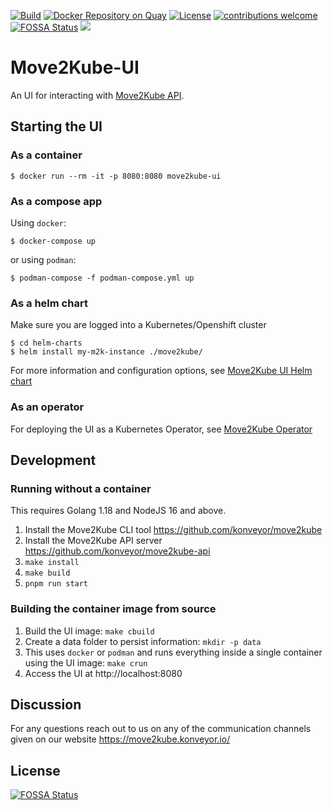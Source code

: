 [![Build](https://github.com/konveyor/move2kube-ui/workflows/Build/badge.svg 'Github Actions')](https://github.com/konveyor/move2kube-ui/actions?query=workflow%3ABuild)
[![Docker Repository on Quay](https://quay.io/repository/konveyor/move2kube-ui/status 'Docker Repository on Quay')](https://quay.io/repository/konveyor/move2kube-ui)
[![License](https://img.shields.io/:license-apache-blue.svg)](https://www.apache.org/licenses/LICENSE-2.0.html)
[![contributions welcome](https://img.shields.io/badge/contributions-welcome-brightgreen.svg?style=flat)](https://github.com/konveyor/move2kube-ui/pulls)
[![FOSSA Status](https://app.fossa.com/api/projects/git%2Bgithub.com%2Fkonveyor%2Fmove2kube-ui.svg?type=shield)](https://app.fossa.com/projects/git%2Bgithub.com%2Fkonveyor%2Fmove2kube-ui?ref=badge_shield)
[<img src="https://img.shields.io/badge/slack-konveyor/move2kube-green.svg?logo=slack">](https://kubernetes.slack.com/archives/CR85S82A2)

# Move2Kube-UI

An UI for interacting with [Move2Kube API](https://github.com/konveyor/move2kube-api).

## Starting the UI

### As a container

```shell
$ docker run --rm -it -p 8080:8080 move2kube-ui
```

### As a compose app

Using `docker`:

```shell
$ docker-compose up
```

or using `podman`:

```shell
$ podman-compose -f podman-compose.yml up
```

### As a helm chart

Make sure you are logged into a Kubernetes/Openshift cluster

```shell
$ cd helm-charts
$ helm install my-m2k-instance ./move2kube/
```

For more information and configuration options, see [Move2Kube UI Helm chart](https://github.com/konveyor/move2kube-ui/blob/main/helm-charts/move2kube/README.md)

### As an operator

For deploying the UI as a Kubernetes Operator, see [Move2Kube Operator](https://github.com/konveyor/move2kube-operator)

## Development

### Running without a container

This requires Golang 1.18 and NodeJS 16 and above.

1. Install the Move2Kube CLI tool https://github.com/konveyor/move2kube
1. Install the Move2Kube API server https://github.com/konveyor/move2kube-api
1. `make install`
1. `make build`
1. `pnpm run start`

### Building the container image from source

1. Build the UI image: `make cbuild`
1. Create a data folder to persist information: `mkdir -p data`
1. This uses `docker` or `podman` and runs everything inside a single container using the UI image: `make crun`
1. Access the UI at http://localhost:8080

## Discussion

For any questions reach out to us on any of the communication channels given on our website https://move2kube.konveyor.io/


## License
[![FOSSA Status](https://app.fossa.com/api/projects/git%2Bgithub.com%2Fkonveyor%2Fmove2kube-ui.svg?type=large)](https://app.fossa.com/projects/git%2Bgithub.com%2Fkonveyor%2Fmove2kube-ui?ref=badge_large)